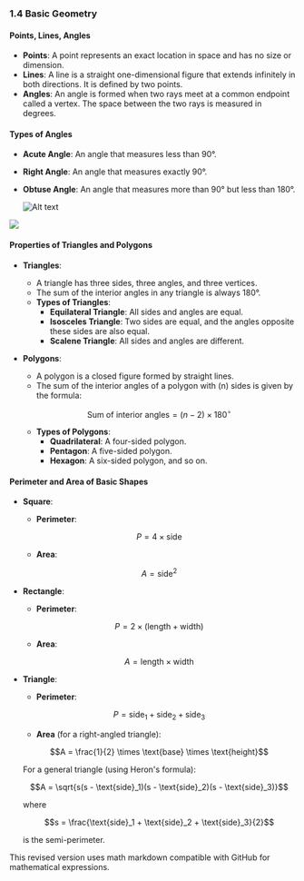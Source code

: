### 1.4 Basic Geometry

#### Points, Lines, Angles

- **Points**: A point represents an exact location in space and has no size or dimension.
- **Lines**: A line is a straight one-dimensional figure that extends infinitely in both directions. It is defined by two points.
- **Angles**: An angle is formed when two rays meet at a common endpoint called a vertex. The space between the two rays is measured in degrees.

#### Types of Angles

- **Acute Angle**: An angle that measures less than 90°.
- **Right Angle**: An angle that measures exactly 90°.
- **Obtuse Angle**: An angle that measures more than 90° but less than 180°.

  ![Alt text](https://raw.github.com/potherca-blog/StackOverflow/master/question.13808020.include-an-svg-hosted-on-github-in-markdown/controllers_brief.svg?sanitize=true)
<img src="https://raw.github.com/potherca-blog/StackOverflow/master/question.13808020.include-an-svg-hosted-on-github-in-markdown/controllers_brief.svg?sanitize=true">


#### Properties of Triangles and Polygons

- **Triangles**:
  - A triangle has three sides, three angles, and three vertices.
  - The sum of the interior angles in any triangle is always 180°.
  - **Types of Triangles**:
    - **Equilateral Triangle**: All sides and angles are equal.
    - **Isosceles Triangle**: Two sides are equal, and the angles opposite these sides are also equal.
    - **Scalene Triangle**: All sides and angles are different.
  
- **Polygons**:
  - A polygon is a closed figure formed by straight lines.
  - The sum of the interior angles of a polygon with \(n\) sides is given by the formula:

  ```math
  \text{Sum of interior angles} = (n - 2) \times 180^\circ
  ```

  - **Types of Polygons**:
    - **Quadrilateral**: A four-sided polygon.
    - **Pentagon**: A five-sided polygon.
    - **Hexagon**: A six-sided polygon, and so on.

#### Perimeter and Area of Basic Shapes

- **Square**:
  - **Perimeter**: 

  ```math
  P = 4 \times \text{side}
  ```

  - **Area**: 

  ```math
  A = \text{side}^2
  ```

- **Rectangle**:
  - **Perimeter**: 

  ```math
  P = 2 \times (\text{length} + \text{width})
  ```

  - **Area**: 

  ```math
  A = \text{length} \times \text{width}
  ```

- **Triangle**:
  - **Perimeter**: 

  ```math
  P = \text{side}_1 + \text{side}_2 + \text{side}_3
  ```

  - **Area** (for a right-angled triangle):  

  ```math
  A = \frac{1}{2} \times \text{base} \times \text{height}
  ```

  For a general triangle (using Heron's formula):

  ```math
  A = \sqrt{s(s - \text{side}_1)(s - \text{side}_2)(s - \text{side}_3)}
  ```

  where 

  ```math
  s = \frac{\text{side}_1 + \text{side}_2 + \text{side}_3}{2}
  ```

  is the semi-perimeter.

This revised version uses math markdown compatible with GitHub for mathematical expressions.
